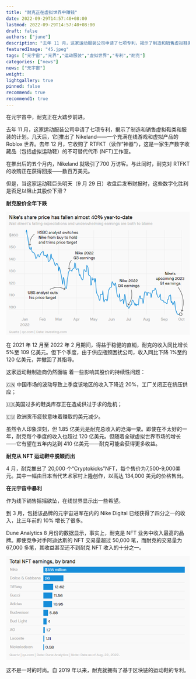 ```yaml
---
title: "耐克正在虚拟世界中赚钱"
date: 2022-09-29T14:57:40+08:00
lastmod: 2022-09-29T14:57:40+08:00
draft: false
authors: ["june"]
description: "去年 11 月，这家运动服装公司申请了七项专利，揭示了制造和销售虚拟鞋类和服装的计划。几天后，它[推出了 Nikeland——一个充满在线游戏和虚拟产品的 Roblox 世界。"
featuredImage: "45.jpeg"
tags: ["元宇宙","元界","运动服装","虚拟世界","专利","耐克"]
categories: ["news"]
news: ["元宇宙"]
weight: 
lightgallery: true
pinned: false
recommend: true
recommend1: true
---
```




在元宇宙中，耐克正在大踏步前进。

去年 11 月，这家运动服装公司申请了七项专利，揭示了制造和销售虚拟鞋类和服装的计划。几天后，它[推出了 Nikeland——一个充满在线游戏和虚拟产品的 Roblox 世界。去年 12 月，它收购了 RTFKT（读作“神器”），这是一家生产数字收藏品（包括虚拟运动鞋）的不可替代代币 (NFT)工作室。

在推出后的五个月内，Nikeland 就吸引了700 万访客。与此同时，耐克对 RTFKT 的收购正在获得回报——数百万美元。

但是，当这家运动鞋巨头明天（9 月 29 日）收盘后发布财报时，这些数字化胜利是否足以阻止其股价下滑？



**耐克股价全年下跌**

![耐克](43.png)

在 2021 年 12 月至 2022 年 2 月期间，得益于稳健的直销，耐克的收入同比增长 5%至 109 亿美元。但下个季度，由于供应瓶颈困扰公司，收入同比下降 1%至约 120 亿美元，并撤回了其指导。

这家运动鞋制造商仍然面临 着一些影响其股价的持续性问题：

🇨🇳 中国市场的波动导致上季度该地区的收入下降近 20%，工厂关闭正在挤压供应；

🇺🇸美国过多的鞋类库存正在造成供过于求的危机；

🇪🇺 欧洲货币疲软意味着赚取的美元减少。

虽然令人印象深刻，但 1.85 亿美元是耐克总收入的沧海一粟。即使在不太好的一年，耐克每个季度的收入也超过 120 亿美元。但随着全球虚拟世界市场的增长——它有望在五年内达到 410 亿美元——耐克可能会获得更多收益。



**耐克从 NFT 运动鞋中脱颖而出**

4 月，耐克推出了 20,000 个“Cryptokicks”NFT，每个售价为7,500-9,000美元。其中一幅由日本当代艺术家村上隆创作，以高达 134,000 美元的价格售出。



**在元宇宙中暴利**

作为线下销售摇摇欲坠，在线世界显示出一些希望。

到 3 月，包括该品牌的元宇宙进军在内的 Nike Digital 已经获得了四分之一的收入，比三年前的 10% 增长了很多。

Dune Analytics 8 月份的数据显示，事实上，耐克是 NFT 业务中收入最高的品牌。即使竞争对手阿迪达斯的 NFT 交易量超过 50,000 笔，而耐克的交易量为 67,000 多笔，其收益甚至还不到耐克 NFT 收入的十分之一。

![耐克](44.png)



这不是一时的时尚。自 2019 年以来，耐克就拥有了基于区块链的运动鞋的专利。